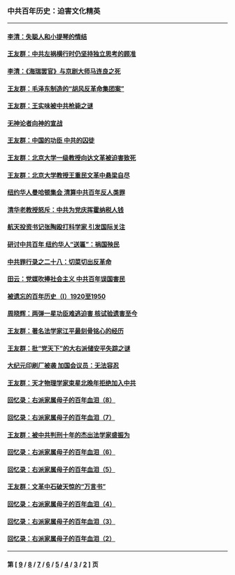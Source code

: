 ### 中共百年历史：迫害文化精英
---
#### [李清：失聪人和小提琴的情结](../../pages/nf1176111/n13459280.md?01110430) 
#### [王友群：中共左祸横行时仍坚持独立思考的顾准](../../pages/nf1176111/n13444722.md?01110430) 
#### [李清：《海瑞罢官》与京剧大师马连良之死](../../pages/nf1176111/n13412316.md?01110430) 
#### [王友群：毛泽东制造的“胡风反革命集团案”](../../pages/nf1176111/n13324909.md?01110430) 
#### [王友群：王实味被中共枪毙之谜](../../pages/nf1176111/n13307502.md?01110430) 
#### [无神论者向神的宣战](../../pages/nf1176111/n13281535.md?01110430) 
#### [王友群：中国的功臣 中共的囚徒](../../pages/nf1176111/n13291790.md?01110430) 
#### [王友群：北京大学一级教授向达文革被迫害致死](../../pages/nf1176111/n13150966.md?01110430) 
#### [王友群：北京大学教授王重民文革中悬梁自尽](../../pages/nf1176111/n13084645.md?01110430) 
#### [纽约华人曼哈顿集会 清算中共百年反人类罪](../../pages/nf1176111/n13084157.md?01110430) 
#### [清华老教授怒斥：中共为党庆挥霍纳税人钱](../../pages/nf1176111/n13071430.md?01110430) 
#### [航天投资书记张陶殴打科学家 引发国际关注](../../pages/nf1176111/n13069132.md?01110430) 
#### [研讨中共百年 纽约华人“送匾”：祸国殃民](../../pages/nf1176111/n13057367.md?01110430) 
#### [中共罪行录之二十八：切菜切出反革命](../../pages/nf1176111/n13030600.md?01110430) 
#### [田云：党媒吹捧社会主义 中共百年误国害民](../../pages/nf1176111/n13006682.md?01110430) 
#### [被遗忘的百年历史（I）1920至1950](../../pages/nf1176111/n12986411.md?01110430) 
#### [周晓辉：两弹一星功臣难逃迫害 核试验遗害至今](../../pages/nf1176111/n12974997.md?01110430) 
#### [王友群：著名法学家江平最刻骨铭心的经历](../../pages/nf1176111/n12970787.md?01110430) 
#### [王友群：批“党天下”的大右派储安平失踪之谜](../../pages/nf1176111/n12954229.md?01110430) 
#### [大纪元印刷厂被袭 加国会议员：无法容忍](../../pages/nf1176111/n12883028.md?01110430) 
#### [王友群：天才物理学家束星北晚年拒绝加入中共](../../pages/nf1176111/n12792913.md?01110430) 
#### [回忆录：右派家属母子的百年血泪（8）](../../pages/nf1176111/n12706196.md?01110430) 
#### [回忆录：右派家属母子的百年血泪（7）](../../pages/nf1176111/n12706191.md?01110430) 
#### [王友群：被中共判刑十年的杰出法学家盛振为](../../pages/nf1176111/n12706141.md?01110430) 
#### [回忆录：右派家属母子的百年血泪（6）](../../pages/nf1176111/n12698863.md?01110430) 
#### [回忆录：右派家属母子的百年血泪（5）](../../pages/nf1176111/n12692515.md?01110430) 
#### [王友群：文革中石破天惊的“万言书”](../../pages/nf1176111/n12690994.md?01110430) 
#### [回忆录：右派家属母子的百年血泪（4）](../../pages/nf1176111/n12686410.md?01110430) 
#### [回忆录：右派家属母子的百年血泪（3）](../../pages/nf1176111/n12683820.md?01110430) 
#### [回忆录：右派家属母子的百年血泪（2）](../../pages/nf1176111/n12679738.md?01110430) 

---
#### 第 [ [9](./9.md?01110430) / [8](./8.md?01110430) / [7](./7.md?01110430) / [6](./6.md?01110430) / [5](./5.md?01110430) / [4](./4.md?01110430) / [3](./3.md?01110430) / [2](./2.md?01110430) ] 页
